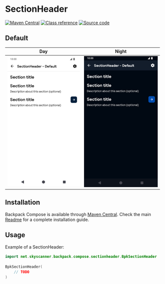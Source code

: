 # SectionHeader

[![Maven Central](https://img.shields.io/maven-central/v/net.skyscanner.backpack/backpack-compose)](https://search.maven.org/artifact/net.skyscanner.backpack/backpack-compose)
[![Class reference](https://img.shields.io/badge/Class%20reference-Android-blue)](https://backpack.github.io/android/backpack-compose/net.skyscanner.backpack.compose.sectionheader)
[![Source code](https://img.shields.io/badge/Source%20code-GitHub-lightgrey)](https://github.com/Skyscanner/backpack-android/tree/main/backpack-compose/src/main/kotlin/net/skyscanner/backpack/compose/sectionheader)

## Default

| Day | Night |
| --- | --- |
| <img src="https://raw.githubusercontent.com/Skyscanner/backpack-android/main/docs/compose/SectionHeader/screenshots/default.png" alt="SectionHeader component" width="375" /> | <img src="https://raw.githubusercontent.com/Skyscanner/backpack-android/main/docs/compose/SectionHeader/screenshots/default_dm.png" alt="SectionHeader component - dark mode" width="375" /> |

## Installation

Backpack Compose is available through [Maven Central](https://search.maven.org/artifact/net.skyscanner.backpack/backpack-compose). Check the main [Readme](https://github.com/skyscanner/backpack-android#installation) for a complete installation guide.

## Usage

Example of a SectionHeader:

```Kotlin
import net.skyscanner.backpack.compose.sectionheader.BpkSectionHeader

BpkSectionHeader(
    // TODO
)
```
